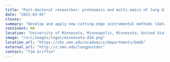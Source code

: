 ```yaml
---
title: "Post-doctoral researcher: proteomics and multi-omics of lung disease"
date: "2021-03-05"
closes: 
summary: "Develop and apply new cutting-edge instrumental methods (data independent acquisition and other targeted, quantitative MS-based methods) along with bioinformatics approaches for systems biology-based multi-omics analysis of disease"
continent: NA
location: "University of Minnesota, Minneapolis, Minnesota, United States"
image: "/src/images/logos/minnesota-d2d.png"
location_url: "https://cbs.umn.edu/academics/departments/bmbb"
external_url: "http://z.umn.edu/lungpostdoc"
contact: "Tim Griffin"
---
```

